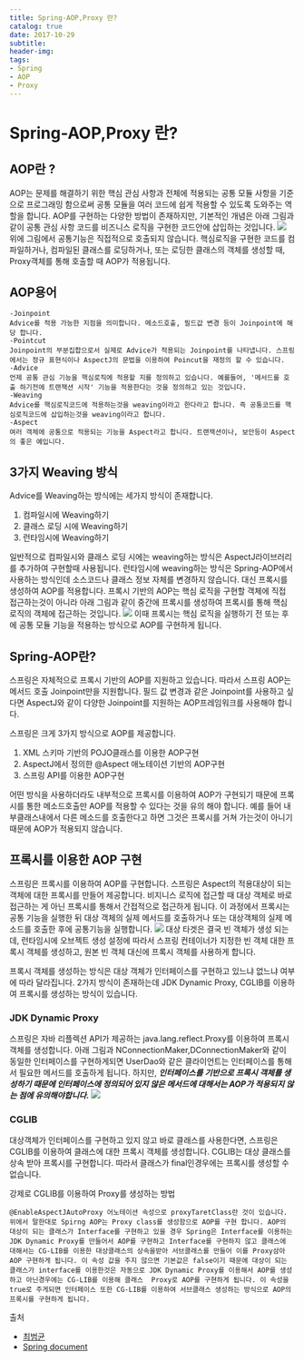 ```yaml
---
title: Spring-AOP,Proxy 란?
catalog: true
date: 2017-10-29
subtitle:
header-img:
tags:
- Spring
- AOP
- Proxy
---
```



# Spring-AOP,Proxy 란?

## AOP란 ?<br>

AOP는 문제를 해결하기 위한 핵심 관심 사항과 전체에 적용되는 공통 모듈 사항을 기준으로 프로그래밍 함으로써 공통 모듈을 여러 코드에 쉽게 적용할 수 있도록 도와주는 역할을 합니다. AOP를 구현하는 다양한 방법이 존재하지만, 기본적인 개념은 아래 그림과 같이 공통 관심 사항 코드를 비즈니스 로직을 구현한 코드안에 삽입하는 것입니다.
![](https://i.imgur.com/a0AFbrG.png)
위에 그림에서 공통기능은 직접적으로 호출되지 않습니다. 핵심로직을 구현한 코드를 컴파일하거나, 컴파일된 클래스를 로딩하거나, 또는 로딩한 클래스의 객체를 생성할 때, Proxy객체를 통해 호출할 때 AOP가 적용됩니다.

## AOP용어

```
-Joinpoint
Advice를 적용 가능한 지점을 의미합니다. 메소드호출, 필드값 변경 등이 Joinpoint에 해당 합니다.
-Pointcut
Joinpoint의 부분집합으로서 실제로 Advice가 적용되는 Joinpoint를 나타냅니다. 스프링에서는 정규 표현식이나 AspectJ의 문법을 이용하여 Poincut을 재정의 할 수 있습니다.
-Advice
언제 공통 관심 기능을 핵심로직에 적용할 지를 정의하고 있습니다. 예를들어, '메서드를 호출 하기전에 트랜잭션 시작' 기능을 적용한다는 것을 정의하고 있는 것입니다.
-Weaving
Advice를 핵심로직코드에 적용하는것을 weaving이라고 한다라고 합니다. 즉 공통코드를 핵심로직코드에 삽입하는것을 weaving이라고 합니다.
-Aspect
여러 객체에 공통으로 적용되는 기능을 Aspect라고 합니다. 트랜잭션이나, 보안등이 Aspect의 좋은 예입니다.
```

## 3가지 Weaving 방식
Advice를 Weaving하는 방식에는 세가지 방식이 존재합니다.

1. 컴파일시에 Weaving하기
2. 클래스 로딩 시에 Weaving하기
3. 런타임시에 Weaving하기

일반적으로 컴파일시와 클래스 로딩 시에는 weaving하는 방식은 AspectJ라이브러리를 추가하여 구현할때 사용됩니다. 런타임시에 weaving하는 방식은 Spring-AOP에서 사용하는 방식인데 소스코드나 클래스 정보 자체를 변경하지 않습니다. 대신 프록시를 생성하여 AOP를 적용합니다. 프록시 기반의 AOP는 핵심 로직을 구현할 객체에 직접 접근하는것이 아니라 아래 그림과 같이 중간에 프록시를 생성하여 프록시를 통해 핵심 로직의 객체에 접근하는 것입니다.
![](https://i.imgur.com/bFfetFM.jpg)
이때 프록시는 핵심 로직을 실행하기 전 또는 후에 공통 모듈 기능을 적용하는 방식으로 AOP를 구현하게 됩니다.

## Spring-AOP란?
스프링은 자체적으로 프록시 기반의 AOP를 지원하고 있습니다. 따라서 스프링 AOP는 메서드 호출 Joinpoint만을 지원합니다. 필드 값 변경과 같은 Joinpoint를 사용하고 싶다면 AspectJ와 같이 다양한 Joinpoint를 지원하는 AOP프레임워크를 사용해야 합니다.

스프링은 크게 3가지 방식으로 AOP를 제공합니다.

1. XML 스키마 기반의 POJO클래스를 이용한 AOP구현
2. AspectJ에서 정의한 @Aspect 애노테이션 기반의 AOP구현
3. 스프링 API를 이용한 AOP구현

어떤 방식을 사용하더라도 내부적으로 프록시를 이용하여 AOP가 구현되기 때문에 프록시를 통한 메소드호출만 AOP를 적용할 수 있다는 것을 유의 해야 합니다. 예를 들어 내부클래스내에서 다른 메소드를 호출한다고 하면 그것은 프록시를 거쳐 가는것이 아니기 때문에 AOP가 적용되지 않습니다.

## 프록시를 이용한 AOP 구현
스프링은 프록시를 이용하여 AOP를 구현합니다. 스프링은 Aspect의 적용대상이 되는 객체에 대한 프록시를 만들어 제공합니다. 비지니스 로직에 접근할 때 대상 객체로 바로 접근하는 게 아닌 프록시를 통해서 간접적으로 접근하게 됩니다. 이 과정에서 프록시는 공통 기능을 실행한 뒤 대상 객체의 실제 메서드를 호출하거나 또는 대상객체의 실제 메소드를 호출한 후에 공통기능을 실행합니다.
![](https://i.imgur.com/63YMS1o.png)
대상 타겟은 결국 빈 객체가 생성 되는데, 런타임시에 오브젝트 생성 설정에 따라서 스프링 컨테이너가 지정한 빈 객체 대한 프록시 객체를 생성하고, 원본 빈 객체 대신에 프록시 객체를 사용하게 합니다.

프록시 객체를 생성하는 방식은 대상 객체가 인터페이스를 구현하고 있느냐 없느냐 여부에 따라 달라집니다. 2가지 방식이 존재하는데 JDK Dynamic Proxy, CGLIB를 이용하여 프록시를 생성하는 방식이 있습니다.

### JDK Dynamic Proxy
스프링은 자바 리플렉션 API가 제공하는 java.lang.reflect.Proxy를 이용하여 프록시 객체를 생성합니다. 아래 그림과 NConnectionMaker,DConnectionMaker와 같이 동일한 인터페이스를 구현하게되면 UserDao와 같은 클라이언트는 인터페이스를 통해서 필요한 메서드를 호출하게 됩니다. 하지만, ***인터페이스를 기반으로 프록시 객체를 생성하기 때문에 인터페이스에 정의되어 있지 않은 메서드에 대해서는 AOP가 적용되지 않는 점에 유의해야합니다.***
![](https://i.imgur.com/gX6THnw.png)

### CGLIB
대상객체가 인터페이스를 구현하고 있지 않고 바로 클래스를 사용한다면, 스프링은 CGLIB를 이용하여 클래스에 대한 프록시 객체를 생성합니다. CGLIB는 대상 클래스를 상속 받아 프록시를 구현합니다. 따라서 클래스가 final인경우에는 프록시를 생성할 수 없습니다.

강제로 CGLIB를 이용하여 Proxy를 생성하는 방법
```
@EnableAspectJAutoProxy 어노테이션 속성으로 proxyTaretClass란 것이 있습니다. 위에서 말한대로 Spirng AOP는 Proxy class를 생성함으로 AOP를 구현 합니다. AOP의 대상이 되는 클래스가 Interface를 구현하고 있을 경우 Spring은 Interface를 이용하는 JDK Dynamic Proxy를 만들어서 AOP를 구현하고 Interface를 구현하지 않고 클래스에 대해서는 CG-LIB를 이용한 대상클래스의 상속을받아 서브클래스를 만들어 이를 Proxy삼아 AOP 구현하게 됩니다. 이 속성 값을 주지 않으면 기본값은 false이기 때문에 대상이 되는 클래스가 interface를 이용한것은 자동으로 JDK Dynamic Proxy를 이용해서 AOP를 생성하고 아닌경우에는 CG-LIB를 이용해 클래스  Proxy로 AOP를 구현하게 됩니다. 이 속성을 true로 주게되면 인터페이스 또한 CG-LIB를 이용하여 서브클래스 생성하는 방식으로 AOP의 프록시를 구현하게 됩니다.
```

출처 <br>
* [최범균](http://book.naver.com/bookdb/book_detail.nhn?bid=7918153) <br>
* [Spring document](https://docs.spring.io/spring/docs/4.2.x/spring-framework-reference/html/transaction.html)<br>
